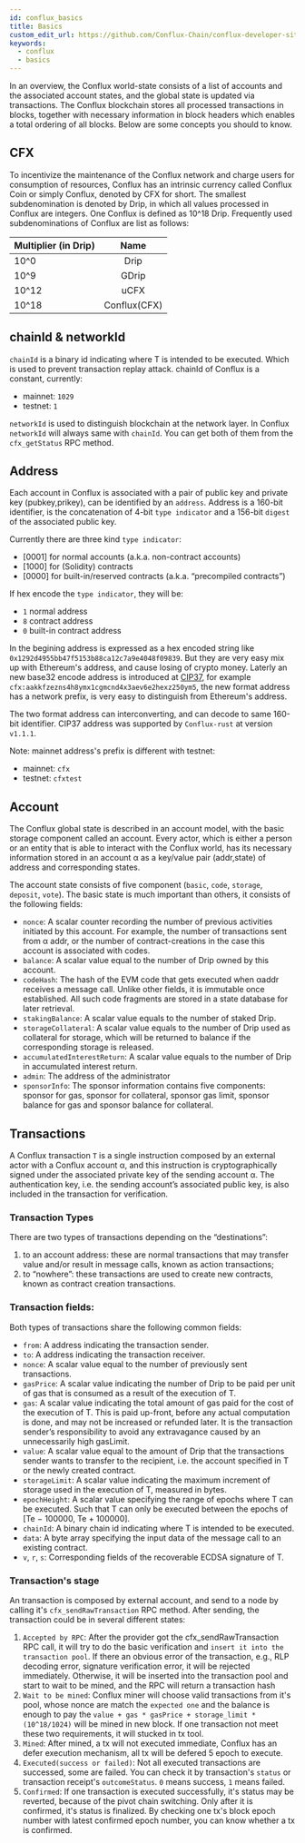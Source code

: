 ```yaml
---
id: conflux_basics
title: Basics
custom_edit_url: https://github.com/Conflux-Chain/conflux-developer-site/edit/master/docs/introduction/en/basics.md
keywords:
  - conflux
  - basics
---
```

In an overview, the Conflux world-state consists of a list of accounts and the associated account states, and the global state is updated via transactions. The Conflux blockchain stores all processed transactions in blocks, together with necessary information in block headers which enables a total ordering of all blocks. Below are some concepts you should to know.

## CFX
To incentivize the maintenance of the Conflux network and charge users for consumption of resources, Conflux has an intrinsic currency called Conflux Coin or simply Conflux, denoted by CFX for short. The smallest subdenomination is denoted by Drip, in which all values processed in Conflux are integers. One Conflux is defined as 10^18 Drip. Frequently used subdenominations of Conflux are list as follows:

| Multiplier (in Drip) | Name   |
| ------------- |:-------------:|
| 10^0          | Drip          |
| 10^9          | GDrip         |
| 10^12         | uCFX          |
| 10^18         | Conflux(CFX)  |

## chainId & networkId
`chainId` is a binary id indicating where T is intended to be executed. Which is used to prevent transaction replay attack.
chainId of Conflux is a constant, currently:

* mainnet: `1029`
* testnet: `1`

`networkId` is used to distinguish blockchain at the network layer. In Conflux `networkId` will always same with `chainId`.
You can get both of them from the `cfx_getStatus` RPC method.

## Address
Each account in Conflux is associated with a pair of public key and private key (pubkey,prikey), can be identified by an `address`. Address is a 160-bit identifier, is the concatenation of 4-bit `type indicator` and a 156-bit `digest` of the associated public key.

Currently there are three kind `type indicator`:
* [0001] for normal accounts (a.k.a. non-contract accounts)
* [1000] for (Solidity) contracts
* [0000] for built-in/reserved contracts (a.k.a. “precompiled contracts”)

If hex encode the `type indicator`, they will be:

* `1` normal address
* `8` contract address
* `0` built-in contract address

In the begining address is expressed as a hex encoded string like `0x1292d4955bb47f5153b88ca12c7a9e4048f09839`. But they are very easy mix up with Ethereum's address, and cause losing of crypto money.
Laterly an new base32 encode address is introduced at [CIP37](https://github.com/Conflux-Chain/CIPs/blob/master/CIPs/cip-37.md), for example `cfx:aakkfzezns4h8ymx1cgmcnd4x3aev6e2hexz250ym5`, the new format address has a network prefix, is very easy to distinguish from Ethereum's address.

The two format address can interconverting, and can decode to same 160-bit identifier.
CIP37 address was supported by `Conflux-rust` at version `v1.1.1`.

Note: mainnet address's prefix is different with testnet:
* mainnet: `cfx`
* testnet: `cfxtest`

## Account
The Conflux global state is described in an account model, with the basic storage component called an account. Every actor, which is either a person or an entity that is able to interact with the Conflux world, has its necessary information stored in an account α as a key/value pair (addr,state) of address and corresponding states.

The account state consists of five component (`basic`, `code`, `storage`, `deposit`, `vote`). The basic state is much important than others, it consists of the following fields:

* `nonce`: A scalar counter recording the number of previous activities initiated by this account. For example, the number of transactions sent from α addr, or the number of contract-creations in the case this account is associated with codes.
* `balance`: A scalar value equal to the number of Drip owned by this account. 
* `codeHash`: The hash of the EVM code that gets executed when αaddr receives a message call. Unlike other fields, it
is immutable once established. All such code fragments are stored in a state database for later retrieval. 
* `stakingBalance`: A scalar value equals to the number of staked Drip. 
* `storageCollateral`: A scalar value equals to the number of Drip used as collateral for storage, which will be returned to
balance if the corresponding storage is released. 
* `accumulatedInterestReturn`: A scalar value equals to the number of Drip in accumulated interest return. 
* `admin`: The address of the administrator
* `sponsorInfo`: The sponsor information contains five components: sponsor for gas, sponsor for collateral, sponsor gas
limit, sponsor balance for gas and sponsor balance for collateral. 


## Transactions
A Conflux transaction `T` is a single instruction composed by an external actor with a Conflux account α, and this instruction is cryptographically signed under the associated private key of the sending account α. The authentication key, i.e. the sending account’s associated public key, is also included in the transaction for verification.

### Transaction Types
There are two types of transactions depending on the “destinations”:
1. to an account address: these are normal transactions that may transfer value and/or result in message calls, known as
action transactions;
2. to “nowhere”: these transactions are used to create new contracts, known as contract creation transactions.

### Transaction fields:
Both types of transactions share the following common fields:
* `from`: A address indicating the transaction sender.
* `to`: A address indicating the transaction receiver.
* `nonce`: A scalar value equal to the number of previously sent transactions.
* `gasPrice`: A scalar value indicating the number of Drip to be paid per unit of gas that is consumed as a result of the
execution of T.
* `gas`: A scalar value indicating the total amount of gas paid for the cost of the execution of T. This is paid up-front,
before any actual computation is done, and may not be increased or refunded later. It is
the transaction sender’s responsibility to avoid any extravagance caused by an unnecessarily high gasLimit.
* `value`: A scalar value equal to the amount of Drip that the transactions sender wants to transfer to the recipient, i.e. the
account specified in T or the newly created contract. 
* `storageLimit`: A scalar value indicating the maximum increment of storage used in the execution of T, measured in
bytes.
* `epochHeight`: A scalar value specifying the range of epochs where T can be executed. Such that T can only be executed between the epochs of [Te − 100000, Te + 100000].
* `chainId`: A binary chain id indicating where T is intended to be executed. 
* `data`: A byte array specifying the input data of the message call to an existing contract. 
* `v`, `r`, `s`: Corresponding fields of the recoverable ECDSA signature of T.


### Transaction's stage
An transaction is composed by external account, and send to a node by calling it's `cfx_sendRawTransaction` RPC method. After sending, the transaction could be in several different states:

1. `Accepted by RPC`: After the provider got the cfx_sendRawTransaction RPC call, it will try to do the basic verification and `insert it into the transaction pool`. If there an obvious error of the transaction, e.g., RLP decoding error, signature verification error, it will be rejected immediately. Otherwise, it will be inserted into the transaction pool and start to wait to be mined, and the RPC will return a transaction hash
2. `Wait to be mined`: Conflux miner will choose valid transactions from it's pool, whose nonce are match the `expected one` and the balance is enough to pay the `value + gas * gasPrice + storage_limit * (10^18/1024)` will be mined in new block. If one transaction not meet these two requirements, it will stucked in tx tool.
3. `Mined`: After mined, a tx will not executed immediate, Conflux has an defer execution mechanism, all tx will be defered 5 epoch to execute.
4. `Executed(success or failed)`: Not all executed transactions are successed, some are failed. You can check it by transaction's `status` or transaction receipt's `outcomeStatus`. `0` means success, `1` means failed.
5. `Confirmed`: If one transaction is executed successfully, it's status may be reverted, because of the pivot chain switching. Only after it is confirmed, it's status is finalized. By checking one tx's block epoch number with latest confirmed epoch number, you can know whether a tx is confirmed.